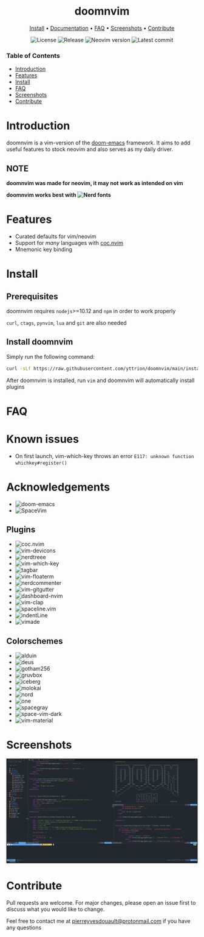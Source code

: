 <div align="center">

# doomnvim

[Install](#install) • [Documentation](#documentation) • [FAQ](#faq) • [Screenshots](#screenshots) • [Contribute](#contribute)

![License](https://img.shields.io/github/license/yttrion/doomnvim?style=flat-square)
![Release](https://img.shields.io/github/v/release/yttrion/doomnvim?include_prereleases&style=flat-square)
![Neovim version](https://img.shields.io/badge/Neovim-0.5_--_0.x-57A143?style=flat-square&logo=neovim)
![Latest commit](https://img.shields.io/github/last-commit/yttrion/doomnvim/dev?style=flat-square)

</div>

### Table of Contents
- [Introduction](#introduction)
- [Features](#features)
- [Install](#install)
- [FAQ](#faq)
- [Screenshots](#screenshots)
- [Contribute](#contribute)

# Introduction
doomnvim is a vim-version of the [doom-emacs](https://github.com/hlissner/doom-emacs) framework.
It aims to add useful features to stock neovim and also serves as my daily driver.


## NOTE
**doomnvim was made for neovim, it may not work as intended on vim**

**doomnvim works best with ![Nerd fonts](https://github.com/ryanoasis/nerd-fonts)**

# Features

- Curated defaults for vim/neovim
- Support for *many* languages with [coc.nvim](https://github.com/neoclide/coc.nvim)
- Mnemonic key binding

# Install
## Prerequisites

doomnvim requires `nodejs`>=10.12 and `npm` in order to work properly

`curl`, `ctags`, `pynvim`, `lua` and `git` are also needed

## Install doomnvim
Simply run the following command:

```bash
curl -sLf https://raw.githubusercontent.com/yttrion/doomnvim/main/install.sh | bash
```

After doomnvim is installed, run `vim` and doomnvim will automatically install plugins

# FAQ

# Known issues

- On first launch, vim-which-key throws an error `E117: unknown function whichkey#register()`


# Acknowledgements
- ![doom-emacs](https://github.com/hlissner/doom-emacs)
- ![SpaceVim](https://github.com/SpaceVim/SpaceVim)
## Plugins
- ![coc.nvim](https://github.com/neoclide/coc.nvim)
- ![vim-devicons](https://github.com/ryanoasis/vim-devicons)
- ![nerdtreee](https://github.com/preservim/nerdtree)
- ![vim-which-key](https://github.com/liuchengxu/vim-which-key)
- ![tagbar](https://github.com/preservim/tagbar)
- ![vim-floaterm](https://github.com/voldikss/vim-floaterm)
- ![nerdcommenter](https://github.com/preservim/nerdcommenter)
- ![vim-gitgutter](https://github.com/airblade/vim-gitgutter)
- ![dashboard-nvim](https://github.com/glepnir/dashboard-nvim)
- ![vim-clap](https://github.com/liuchengxu/vim-clap)
- ![spaceline.vim](https://github.com/glepnir/spaceline.vim)
- ![indentLine](https://github.com/Yggdroot/indentLine)
- ![vimade](https://github.com/TaDaa/vimade)
## Colorschemes
- ![alduin](https://github.com/AlessandroYorba/Alduin)
- ![deus](https://github.com/ajmwagar/vim-deus)
- ![gotham256](https://github.com/whatyouhide/vim-gotham)
- ![gruvbox](https://github.com/morhetz/gruvbox)
- ![iceberg](https://github.com/cocopon/iceberg.vim)
- ![molokai](https://github.com/tomasr/molokai)
- ![nord](https://github.com/arcticicestudio/nord-vim)
- ![one](https://github.com/rakr/vim-one)
- ![spacegray](https://github.com/ackyshake/Spacegray.vim)
- ![space-vim-dark](https://github.com/liuchengxu/space-vim-dark)
- ![vim-material](https://github.com/hzchirs/vim-material)

# Screenshots

![doomnvim Screenshot](https://github.com/yttrion/doomnvim/blob/dev/doomnvim.png?raw=true)

# Contribute
Pull requests are welcome. For major changes, please open an issue first to discuss what you would like to change.

Feel free to contact me at pierreyvesdouault@protonmail.com if you have any questions
